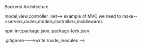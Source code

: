 <!-- task1:
db.col_name.updateOne()
db.col_name.updateMany()
db.col_name.findOneAndUpdate()
db.col_name.replaceOne()


task2:
db.col_name.deleteOne()
db.col_name.deleteMany()
db.col_name.findOneAndDelete()

MVC-->Backend Architecture
model,view,controller
.net--> example of MVC
we need to make-->servers,routes,models,controllers,middlewares


npm init:package.json, package-lock.json

.gitignore--->write /node_modules  -->